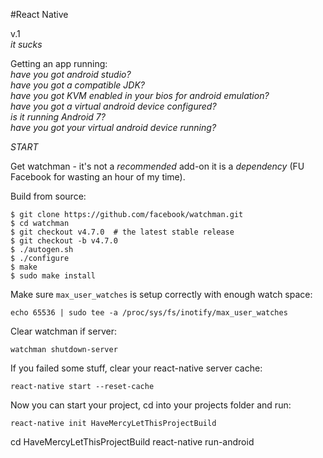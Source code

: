 #React Native

v.1  
_it sucks_  

Getting an app running:  
_have you got android studio?_  
_have you got a compatible JDK?_  
_have you got KVM enabled in your bios for android emulation?_  
_have you got a virtual android device configured?_  
_is it running Android 7?_  
_have you got your virtual android device running?_  


*START*  

Get watchman - it's not a _recommended_ add-on it is a *dependency* (FU Facebook for wasting an hour of my time).

Build from source:
```
$ git clone https://github.com/facebook/watchman.git
$ cd watchman
$ git checkout v4.7.0  # the latest stable release
$ git checkout -b v4.7.0
$ ./autogen.sh
$ ./configure
$ make
$ sudo make install
```

Make sure `max_user_watches` is setup correctly with enough watch space:
```
echo 65536 | sudo tee -a /proc/sys/fs/inotify/max_user_watches
```

Clear watchman if server:
```
watchman shutdown-server
```

If you failed some stuff, clear your react-native server cache:
```
react-native start --reset-cache
```

Now you can start your project, cd into your projects folder and run:
```
react-native init HaveMercyLetThisProjectBuild
```

cd HaveMercyLetThisProjectBuild
react-native run-android
